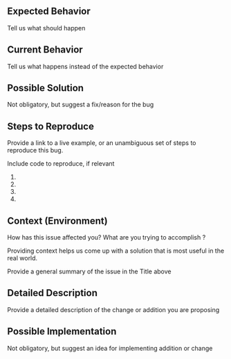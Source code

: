 ## Expected Behavior
Tell us what should happen

## Current Behavior
Tell us what happens instead of the expected behavior

## Possible Solution
Not obligatory, but suggest a fix/reason for the bug

## Steps to Reproduce
Provide a link to a live example, or an unambiguous set of steps to reproduce this bug. 

Include code to reproduce, if relevant

1.
2.
3.
4.

## Context (Environment)
How has this issue affected you? What are you trying to accomplish ?

Providing context helps us come up with a solution that is most useful in the real world.

Provide a general summary of the issue in the Title above

## Detailed Description
Provide a detailed description of the change or addition you are proposing

## Possible Implementation
Not obligatory, but suggest an idea for implementing addition or change
